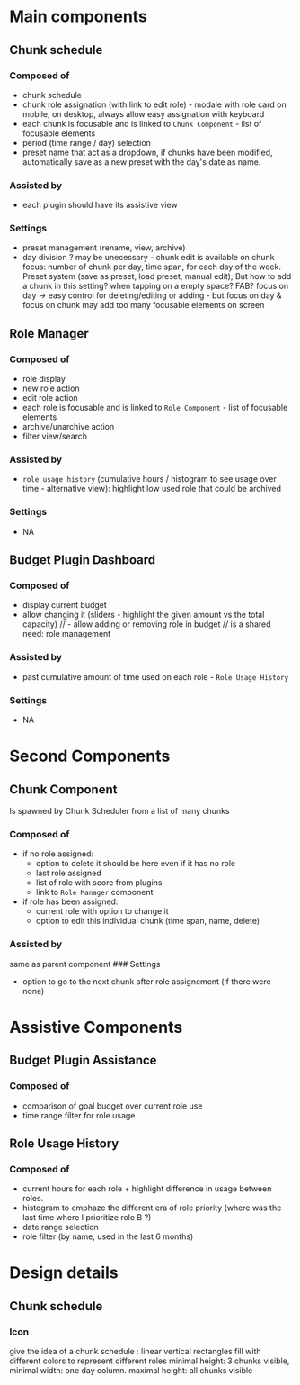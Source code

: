 # Main components
## Chunk schedule
### Composed of
  - chunk schedule
  - chunk role assignation (with link to edit role) - modale with role card on mobile; on desktop, always allow easy assignation with keyboard
  - each chunk is focusable and is linked to `Chunk Component` - list of focusable elements
  - period (time range / day) selection
  - preset name that act as a dropdown, if chunks have been modified, automatically save as a new preset with the day's date as name.
### Assisted by
  - each plugin should have its assistive view
### Settings
  - preset management (rename, view, archive)
  - day division ? may be unecessary - chunk edit is available on chunk focus: number of chunk per day, time span, for each day of the week. Preset system (save as preset, load preset, manual edit);
  But how to add a chunk in this setting? when tapping on a empty space? FAB? focus on day -> easy control for deleting/editing or adding - but focus on day & focus on chunk may add too many focusable elements on screen

## Role Manager
### Composed of
  - role display
  - new role action
  - edit role action
  - each role is focusable and is linked to `Role Component` - list of focusable elements
  - archive/unarchive action
  - filter view/search
### Assisted by
  - `role usage history` (cumulative hours / histogram to see usage over time - alternative view): highlight low used role that could be archived
### Settings
  - NA

## Budget Plugin Dashboard
### Composed of
  - display current budget
  - allow changing it (sliders - highlight the given amount vs the total capacity)
  // - allow adding or removing role in budget // is a shared need: role management
### Assisted by
  - past cumulative amount of time used on each role - `Role Usage History`
### Settings
  - NA

# Second Components
## Chunk Component
Is spawned by Chunk Scheduler from a list of many chunks
### Composed of
  - if no role assigned:
    - option to delete it should be here even if it has no role
    - last role assigned
    - list of role with score from plugins
    - link to `Role Manager` component
  - if role has been assigned:
    - current role with option to change it
    - option to edit this individual chunk (time span, name, delete)
### Assisted by
  same as parent component
### Settings
  - option to go to the next chunk after role assignement (if there were none)


# Assistive Components
## Budget Plugin Assistance
### Composed of
  - comparison of goal budget over current role use
  - time range filter for role usage

## Role Usage History
### Composed of
  - current hours for each role + highlight difference in usage between roles.
  - histogram to emphaze the different era of role priority (where was the last time where I prioritize role B ?)
  - date range selection
  - role filter (by name, used in the last 6 months)

# Design details
## Chunk schedule
### Icon
give the idea of a chunk schedule : linear vertical rectangles fill with different colors to represent different roles
minimal height: 3 chunks visible, minimal width: one day column.
maximal height: all chunks visible